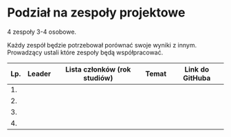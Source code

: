# Podział na zespoły projektowe

4 zespoły 3-4 osobowe.

Każdy zespół będzie potrzebował porównać swoje wyniki z innym. Prowadzący ustali które zespoły będą współpracować.


|        Lp.     |   Leader   |        Lista członków (rok studiów)                  |   Temat  |  Link do GitHuba |
|--------------|--------------------|-------------------------------|-----------------------------|-------|
|1.| | | | |
|2.| | | | |
|3.| | | | |
|4.| | | | |
